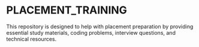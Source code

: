 # PLACEMENT_TRAINING
This repository is designed to help with placement preparation by providing essential study materials, coding problems, interview questions, and technical resources. 
